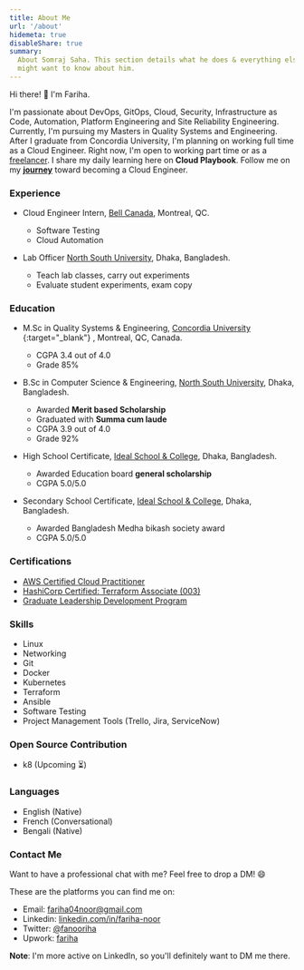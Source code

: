 ```yaml
---
title: About Me
url: '/about'
hidemeta: true
disableShare: true
summary:
  About Somraj Saha. This section details what he does & everything else you
  might want to know about him.
---
```


Hi there! 👋 I'm Fariha.

I'm passionate about DevOps, GitOps, Cloud, Security, Infrastructure as Code, Automation, Platform Engineering and Site Reliability Engineering. Currently, I'm pursuing my Masters in Quality Systems and Engineering. After I graduate from Concordia University, I'm planning on working full time as a Cloud Engineer. Right now, I'm open to working part time or as a [freelancer](/hireme). I share my daily learning here on **Cloud Playbook**. Follow me on my [**journey**](../docs/nextsteps) toward becoming a Cloud Engineer.

### Experience

- Cloud Engineer Intern, [Bell Canada][bell], Montreal, QC.

  - Software Testing
  - Cloud Automation

- Lab Officer [North South University][nsu], Dhaka, Bangladesh.
  - Teach lab classes, carry out experiments
  - Evaluate student experiments, exam copy

### Education

- M.Sc in Quality Systems & Engineering, [Concordia University][Concordia] {:target="\_blank"} , Montreal, QC, Canada.

  - CGPA 3.4 out of 4.0
  - Grade 85%

- B.Sc in Computer Science & Engineering, [North South University][nsu], Dhaka, Bangladesh.

  - Awarded **Merit based Scholarship**
  - Graduated with **Summa cum laude**
  - CGPA 3.9 out of 4.0
  - Grade 92%

- High School Certificate, [Ideal School & College][ideal], Dhaka, Bangladesh.

  - Awarded Education board **general scholarship**
  - CGPA 5.0/5.0

- Secondary School Certificate, [Ideal School & College][ideal], Dhaka, Bangladesh.
  - Awarded Bangladesh Medha bikash society award
  - CGPA 5.0/5.0

### Certifications

- [AWS Certified Cloud Practitioner][aws]
- [HashiCorp Certified: Terraform Associate (003)][terraform]
- [Graduate Leadership Development Program][GLDP]

### Skills

- Linux
- Networking
- Git
- Docker
- Kubernetes
- Terraform
- Ansible
- Software Testing
- Project Management Tools (Trello, Jira, ServiceNow)

### Open Source Contribution

- k8 (Upcoming ⏳)

### Languages

- English (Native)
- French (Conversational)
- Bengali (Native)

### Contact Me

Want to have a professional chat with me? Feel free to drop a DM! 😄

These are the platforms you can find me on:

- Email: fariha04noor@gmail.com
- Linkedin: [linkedin.com/in/fariha-noor][linkedin]
- Twitter: [@fanooriha][twitter]
- Upwork: [fariha][upwork]

**Note**: I'm more active on LinkedIn, so you'll definitely want to DM me there.

<!-- Reference Links -->

[twitter]: https://twitter.com/fanooriha
[linkedin]: https://www.linkedin.com/in/fariha-noor/
[email]: mailto:fariha04noor@gmail.com
[github]: https://github.com/farihanoor
[upwork]: https://www.upwork.com/freelancers/~01f87a8e4fb01f239a
[nsu]: http://www.northsouth.edu/
[concordia]: https://www.concordia.ca/
[ideal]: https://iscm.edu.bd/
[bell]: https://business.bell.ca/shop/medium-large/cloud
[aws]: https://www.credly.com/badges/36f73864-86ee-435c-a600-3ff5985d9a72/public_url
[terraform]: https://www.credly.com/badges/32dfd161-f263-4a8b-bd32-fdcbcab21c65/public_url
[GLDP]: https://www.concordia.ca/content/dam/concordia/offices/gradproskills/certificate/GPLD147W2023FarihaNoor.pdf
